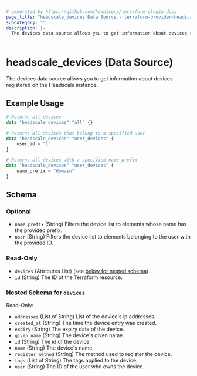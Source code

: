 ```yaml
---
# generated by https://github.com/hashicorp/terraform-plugin-docs
page_title: "headscale_devices Data Source - terraform-provider-headscale"
subcategory: ""
description: |-
  The devices data source allows you to get information about devices registered on the Headscale instance.
---
```


# headscale_devices (Data Source)

The devices data source allows you to get information about devices registered on the Headscale instance.

## Example Usage

```terraform
# Returns all devices
data "headscale_devices" "all" {}

# Returns all devices that belong to a specified user
data "headscale_devices" "user_devices" {
    user_id = "1"
}

# Returns all devices with a specified name prefix
data "headscale_devices" "user_devices" {
    name_prefix = "domain"
}
```

<!-- schema generated by tfplugindocs -->
## Schema

### Optional

- `name_prefix` (String) Filters the device list to elements whose name has the provided prefix.
- `user` (String) Filters the device list to elements belonging to the user with the provided ID.

### Read-Only

- `devices` (Attributes List) (see [below for nested schema](#nestedatt--devices))
- `id` (String) The ID of the Terraform resource.

<a id="nestedatt--devices"></a>
### Nested Schema for `devices`

Read-Only:

- `addresses` (List of String) List of the device's ip addresses.
- `created_at` (String) The time the device entry was created.
- `expiry` (String) The expiry date of the device.
- `given_name` (String) The device's given name.
- `id` (String) The id of the device
- `name` (String) The device's name.
- `register_method` (String) The method used to register the device.
- `tags` (List of String) The tags applied to the device.
- `user` (String) The ID of the user who owns the device.
